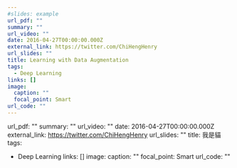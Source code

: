 ```yaml
---
#slides: example
url_pdf: ""
summary: ""
url_video: ""
date: 2016-04-27T00:00:00.000Z
external_link: https://twitter.com/ChiHengHenry
url_slides: ""
title: Learning with Data Augmentation
tags:
  - Deep Learning
links: []
image:
  caption: ""
  focal_point: Smart
url_code: ""
---
```


url_pdf: ""
summary: ""
url_video: ""
date: 2016-04-27T00:00:00.000Z
external_link: https://twitter.com/ChiHengHenry
url_slides: ""
title: 我是貓
tags:
  - Deep Learning
links: []
image:
  caption: ""
  focal_point: Smart
url_code: ""
